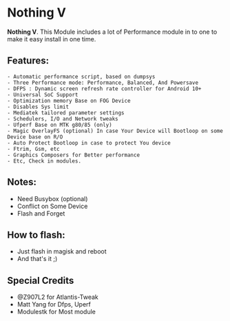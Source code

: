 
# Nothing V
**Nothing V**. This Module includes a lot of Performance module in to one to make it easy install in one time.

## Features:
```
- Automatic performance script, based on dumpsys
- Three Performance mode: Performance, Balanced, And Powersave
- DFPS : Dynamic screen refresh rate controller for Android 10+
- Universal SoC Support
- Optimization memory Base on FOG Device 
- Disables Sys limit
- Mediatek tailored parameter settings
- Schedulers, I/O and Network tweaks
- Ufperf Base on MTK g80/85 (only)
- Magic OverlayFS (optional) In case Your Device will Bootloop on some Device base on R/O
- Auto Protect Bootloop in case to protect You device 
- Ftrim, Gsm, etc
- Graphics Composers for Better performance
- Etc, Check in modules.
```

## Notes:
- Need Busybox (optional)
- Conflict on Some Device
- Flash and Forget 

## How to flash:
- Just flash in magisk and reboot
- And that's it ;)


## Special Credits
- @Z907L2 for Atlantis-Tweak
- Matt Yang for Dfps, Uperf
- Modulestk for Most module 
